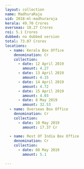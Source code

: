 ```yaml
---
layout: collection
name: MadhuraRaja
uid: 2018-ml-madhuraraja
kerala: 49.70 Crores
overseas: 18.27 Crores
roi: 5.1 Crores
dubbed: no dubbed version
total: 73.07 Crores
locations:
  - name: Kerala Box Office
    denomination: Cr
    collection:
      - date: 12 April 2019
        amount: 4.27
      - date: 13 April 2019
        amount: 4.15
      - date: 14 April 2019
        amount: 4.72
      - date: 15 April 2019
        amount: 4.03
      - date: 8 May 2019
        amount: 32.53
  - name: Overseas Box Office 
    denomination: Cr
    collection:
      - date: 10 May 2019
        amount: 17.37 Cr
      
  - name: Rest Of India Box Office 
    denomination: Cr
    collection:
      - date: 08 May 2019
        amount: 5.1
      
---
```

